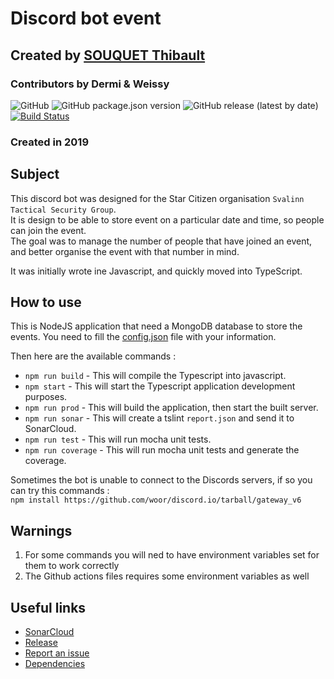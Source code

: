 # Discord bot event
## Created by [SOUQUET Thibault](https://thibaultsouquet.fr)
### Contributors by Dermi & Weissy

![GitHub](https://img.shields.io/github/license/Falcort/discord-bot-event)
![GitHub package.json version](https://img.shields.io/github/package-json/v/Falcort/discord-bot-event)
![GitHub release (latest by date)](https://img.shields.io/github/v/release/Falcort/discord-bot-event)
[![Build Status](https://img.shields.io/endpoint.svg?url=https%3A%2F%2Factions-badge.atrox.dev%2FFalcort%2FMinecraft-ScarletMonastery%2Fbadge%3Fref%3Dmaster&style=flat)](https://actions-badge.atrox.dev/Falcort/discord-bot-event/goto?ref=master)

### Created in 2019

## Subject
This discord bot was designed for the Star Citizen organisation `Svalinn Tactical Security Group`.  
It is design to be able to store event on a particular date and time, so people can join the event.  
The goal was to manage the number of people that have joined an event, and better organise the event with that number in mind.

It was initially wrote ine Javascript, and quickly moved into TypeScript.

## How to use
This is NodeJS application that need a MongoDB database to store the events.
You need to fill the [config.json](https://github.com/Falcort/discord-bot-event/blob/master/config.json) file with your information.

Then here are the available commands :
 - `npm run build` - This will compile the Typescript into javascript.
 - `npm start` - This will start the Typescript application development purposes.
 - `npm run prod` - This will build the application, then start the built server.
 - `npm run sonar` - This will create a tslint `report.json` and send it to SonarCloud.
 - `npm run test` - This will run mocha unit tests.
 - `npm run coverage` - This will run mocha unit tests and generate the coverage.
 
 Sometimes the bot is unable to connect to the Discords servers, if so you can try this commands :  
 `npm install https://github.com/woor/discord.io/tarball/gateway_v6`

## Warnings

1. For some commands you will ned to have environment variables set for them to work correctly
2. The Github actions files requires some environment variables as well

## Useful links
- [SonarCloud](https://sonarcloud.io/dashboard?id=Falcort_discord-bot-event)
- [Release](https://github.com/Falcort/discord-bot-event/releases)
- [Report an issue](https://github.com/Falcort/discord-bot-event/issues)
- [Dependencies](https://github.com/Falcort/discord-bot-event/network/dependencies)


